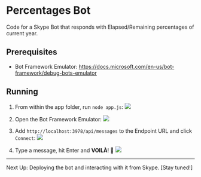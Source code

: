 # Percentages Bot
Code for a Skype Bot that responds with Elapsed/Remaining percentages of current year.

## Prerequisites

* Bot Framework Emulator: https://docs.microsoft.com/en-us/bot-framework/debug-bots-emulator

## Running

1. From within the app folder, run `node app.js`:
    ![](https://i.imgur.com/8icu0Ac.png)

2. Open the Bot Framework Emulator:
    ![](https://i.imgur.com/jH8uTIs.png)
    
3. Add `http://localhost:3978/api/messages` to the Endpoint URL and click `Connect`:
    ![](https://i.imgur.com/nJWS795.png)
    
4. Type a message, hit Enter and **VOILÀ**! 🙌
    ![](https://i.imgur.com/kUi4mHR.png)
    
---
Next Up: Deploying the bot and interacting with it from Skype. [Stay tuned!]
